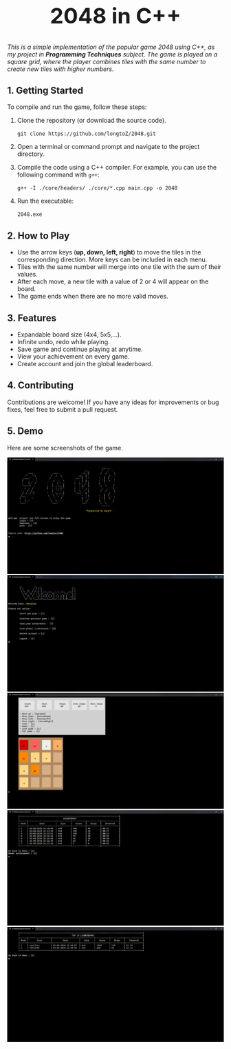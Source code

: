 <h1 align="center" style="font-size: 50px">2048 in C++</h1>

*This is a simple implementation of the popular game 2048 using C++, as my project in **Programming Techniques** subject. The game is played on a square grid, where the player combines tiles with the same number to create new tiles with higher numbers.*


## 1. Getting Started

To compile and run the game, follow these steps:

1. Clone the repository (or download the source code).
    ```shell
    git clone https://github.com/longtoZ/2048.git
    ```
2. Open a terminal or command prompt and navigate to the project directory.
3. Compile the code using a C++ compiler. For example, you can use the following command with `g++`:

    ```shell
    g++ -I ./core/headers/ ./core/*.cpp main.cpp -o 2048
    ```

4. Run the executable:

    ```shell
    2048.exe
    ```

## 2. How to Play

- Use the arrow keys (**up, down, left, right**) to move the tiles in the corresponding direction. More keys can be included in each menu.
- Tiles with the same number will merge into one tile with the sum of their values.
- After each move, a new tile with a value of 2 or 4 will appear on the board.
- The game ends when there are no more valid moves.

## 3. Features

- Expandable board size (4x4, 5x5,...).
- Infinite undo, redo while playing.
- Save game and continue playing at anytime.
- View your achievement on every game.
- Create account and join the global leaderboard.

## 4. Contributing

Contributions are welcome! If you have any ideas for improvements or bug fixes, feel free to submit a pull request.

## 5. Demo

Here are some screenshots of the game.

![](./img/1.png)
![](./img/2.png)
![](./img/3.png)
![](./img/4.png)
![](./img/5.png)